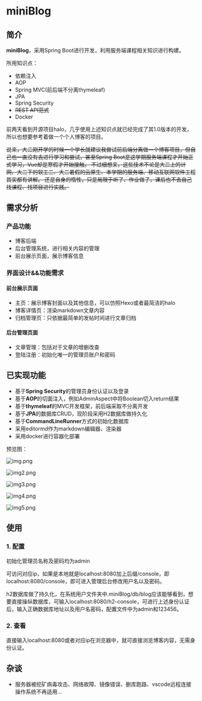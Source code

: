 # miniBlog

## 简介

**miniBlog**，采用Spring Boot进行开发，利用服务端课程相关知识进行构建。

所用知识点：
- 依赖注入
- AOP
- Spring MVC(前后端不分离thymeleaf)
- JPA
- Spring Security
- ~~REST API范式~~
- Docker

前两天看到开源项目halo，几乎使用上述知识点就已经完成了其1.0版本的开发，所以也想要参考着做一个个人博客的项目。

~~说来，大二刚开学的时候一个学长就建议我尝试前后端分离做一个博客项目，但自己也一直没有去进行学习和尝试，甚至Spring Boot是这学期服务端课程才开始正式学习，Vue却是寒假才开始接触。
不过细想来，这些技术不论是大二上的计网、大二下的软工二、大二暑假的云原生、本学期的服务端、移动互联网软件工程其实都有讲解。
还是自身的惰性，只是局限于听了、作业做了，课后也不去自己找课程、找项目进行实践。~~

## 需求分析

### 产品功能

- 博客后端
- 后台管理系统，进行相关内容的管理
- 前台展示页面，展示博客信息

### 界面设计&&功能需求

#### 前台展示页面

- 主页：展示博客封面以及其他信息，可以仿照Hexo或者最简洁的halo
- 博客详情页：渲染markdown文章内容
- 归档管理页：只依据最简单的发帖时间进行文章归档

#### 后台管理页面

- 文章管理：包括对于文章的增删改查
- 登陆注册：初始化唯一的管理员账户和密码

## 已实现功能

- 基于**Spring Security**的管理员身份认证以及登录
- 基于**AOP**的切面注入，例如AdminAspect中将Boolean切入return结果
- 基于**thymeleaf**的MVC开发框架，前后端采取不分离开发
- 基于**JPA**的数据库CRUD，现阶段采用H2数据库做持久化
- 基于**CommandLineRunner**方式的初始化数据库
- 采用editormd作为markdown编辑器、渲染器
- 采用docker进行容器化部署

预览图：

![img.png](https://s2.loli.net/2024/03/01/be4lHwIVnG5iJaN.png)

![img2.png](https://s2.loli.net/2024/03/01/SYLtBsp4FZoAKkj.png)

![img3.png](https://s2.loli.net/2024/03/01/rqV6MHBzW29lond.png)

![img4.png](https://s2.loli.net/2024/03/01/eJmPdY16EMOkguA.png)

![img5.png](https://s2.loli.net/2024/03/01/7XdBN6Jf8eRzc1T.png)

## 使用

### 1. 配置

初始化管理员名称及密码均为admin

可访问对应ip，如果是本地就是localhost:8080加上后缀/console，即localhost:8080/console，即可进入管理后台修改用户名以及密码。

h2数据库做了持久化，在系统用户文件夹中.miniBlog/db/blog应该能够看到，想要直接操纵数据库，可输入localhost:8080/h2-console，可进行上述身份认证后，输入正确数据库地址以及用户名密码，配置文件中为admin和123456。

### 2. 查看

直接输入localhost:8080或者对应ip在浏览器中，就可直接浏览博客内容，无需身份认证。

## 杂谈

- 服务器被挖矿病毒攻击、网络故障、镜像错误、删库跑路、vscode远程连接操作系统不再适用...